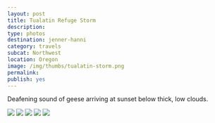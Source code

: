 ```yaml
---
layout: post
title: Tualatin Refuge Storm
description: 
type: photos
destination: jenner-hanni
category: travels
subcat: Northwest
location: Oregon
image: /img/thumbs/tualatin-storm.png
permalink: 
publish: yes
---
```


Deafening sound of geese arriving at sunset below thick, low clouds. 

<img src="https://jenner.smugmug.com/Stormy-Sunset-at-Tualatin/i-b7HG2XR/0/L/IMG_2350-L.jpg">

<img src="https://jenner.smugmug.com/Stormy-Sunset-at-Tualatin/i-7JZHLph/0/L/IMG_2327-L.jpg">

<img src="https://jenner.smugmug.com/Stormy-Sunset-at-Tualatin/i-XcBv8kW/0/L/IMG_2337-L.jpg">

<img src="https://jenner.smugmug.com/Stormy-Sunset-at-Tualatin/i-xdkBwzs/0/L/IMG_2340-L.jpg">

<img src="https://jenner.smugmug.com/Stormy-Sunset-at-Tualatin/i-8Vvqbwg/0/L/IMG_2353-L.jpg">


